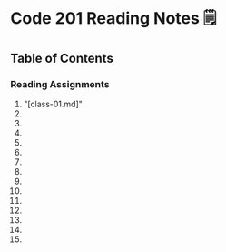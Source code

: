 # **Code 201 Reading Notes** :spiral_notepad:

## Table of Contents
### Reading Assignments

1. "[class-01.md]"
2. 
3. 
4. 
5. 
6. 
7. 
8. 
9. 
10. 
11. 
12.
13.
14.
15.


